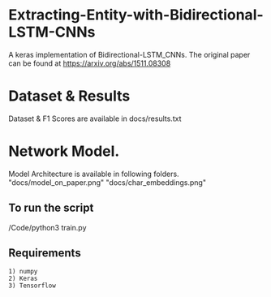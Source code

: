 # Extracting-Entity-with-Bidirectional-LSTM-CNNs
  A keras implementation of Bidirectional-LSTM_CNNs. 
  The original paper can be found at https://arxiv.org/abs/1511.08308

# Dataset & Results
 Dataset & F1 Scores are available in docs/results.txt
 
# Network Model.
 Model Architecture is available in following folders.
 "docs/model_on_paper.png" 
 "docs/char_embeddings.png"

## To run the script
 /Code/python3 train.py
 
## Requirements
    1) numpy 
    2) Keras
    3) Tensorflow
 
 
 
 
 
